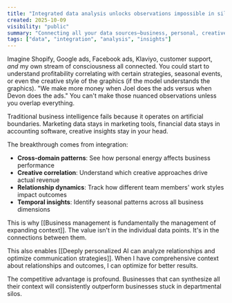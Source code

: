 ```yaml
---
title: "Integrated data analysis unlocks observations impossible in siloed systems"
created: 2025-10-09
visibility: "public"
summary: "Connecting all your data sources—business, personal, creative—enables insights that are invisible in traditional separated systems"
tags: ["data", "integration", "analysis", "insights"]
---
```


Imagine Shopify, Google ads, Facebook ads, Klaviyo, customer support, *and* my own stream of consciousness all connected. You could start to understand profitability correlating with certain strategies, seasonal events, or even the creative style of the graphics (if the model understands the graphics). "We make more money when Joel does the ads versus when Devon does the ads." You can't make those nuanced observations unless you overlap everything.

Traditional business intelligence fails because it operates on artificial boundaries. Marketing data stays in marketing tools, financial data stays in accounting software, creative insights stay in your head.

The breakthrough comes from integration:
- **Cross-domain patterns**: See how personal energy affects business performance
- **Creative correlation**: Understand which creative approaches drive actual revenue
- **Relationship dynamics**: Track how different team members' work styles impact outcomes
- **Temporal insights**: Identify seasonal patterns across all business dimensions

This is why [[Business management is fundamentally the management of expanding context]]. The value isn't in the individual data points. It's in the connections between them.

This also enables [[Deeply personalized AI can analyze relationships and optimize communication strategies]]. When I have comprehensive context about relationships and outcomes, I can optimize for better results.

The competitive advantage is profound. Businesses that can synthesize all their context will consistently outperform businesses stuck in departmental silos.
